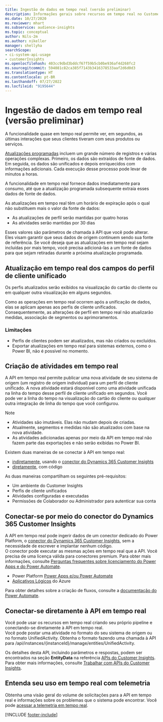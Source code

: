 ```yaml
---
title: Ingestão de dados em tempo real (versão preliminar)
description: Informações gerais sobre recursos em tempo real no Customer Insights.
ms.date: 10/27/2020
ms.reviewer: mhart
ms.subservice: audience-insights
ms.topic: conceptual
author: Nils-2m
ms.author: nikeller
manager: shellyha
searchScope:
- ci-system-api-usage
- customerInsights
ms.openlocfilehash: 403cc9dbd3bddcf67f59b5cb0be936af4d268fc2
ms.sourcegitcommit: 594081c82ca385f7143b3416378533aaf2d6d0d3
ms.translationtype: HT
ms.contentlocale: pt-BR
ms.lasthandoff: 07/27/2022
ms.locfileid: "9195644"
---
```

# <a name="real-time-data-ingestion-preview"></a>Ingestão de dados em tempo real (versão preliminar)

A funcionalidade quase em tempo real permite ver, em segundos, as últimas interações que seus clientes tiveram com seus produtos ou serviços.

[Atualizações programadas](system.md#schedule-tab) incluem um grande número de registros e várias operações complexas. Primeiro, os dados são extraídos de fonte de dados. Em seguida, os dados são unificados e depois enriquecidos com informações adicionais. Cada execução desse processo pode levar de minutos a horas.

A funcionalidade em tempo real fornece dados imediatamente para consumo, até que a atualização programada subsequente extraia esses dados de fonte de dados.

As atualizações em tempo real têm um horário de expiração após o qual não substituem mais o valor da fonte de dados:

- As atualizações de perfil serão mantidas por quatro horas
- As atividades serão mantidas por 30 dias

Esses valores são parâmetros de chamada à API que você pode alterar. Eles visam garantir que seus dados de origem continuem sendo sua fonte de referência. Se você deseja que as atualizações em tempo real sejam incluídas por mais tempo, você precisa adicioná-las a um fonte de dados para que sejam retiradas durante a próxima atualização programada.

## <a name="real-time-update-of-the-unified-customer-profile-fields"></a>Atualização em tempo real dos campos do perfil de cliente unificado

Os perfis atualizados serão exibidos na visualização do cartão do cliente ou em qualquer outra visualização em alguns segundos.

Como as operações em tempo real ocorrem após a unificação de dados, elas se aplicam apenas aos perfis de cliente unificados. Consequentemente, as alterações de perfil em tempo real não atualizarão medidas, associação de segmentos ou aprimoramentos.

### <a name="limitations"></a>Limitações

- Perfis de clientes podem ser atualizados, mas não criados ou excluídos.
- Exportar atualizações em tempo real para sistemas externos, como o Power BI, não é possível no momento.

## <a name="real-time-creation-of-activities"></a>Criação de atividades em tempo real

A API em tempo real permite publicar uma nova atividade de seu sistema de origem (um registro de origem individual) para um perfil de cliente unificado. A nova atividade estará disponível como uma atividade unificada na linha do tempo desse perfil de cliente unificado em segundos. Você pode ver a linha do tempo na visualização do cartão do cliente ou qualquer outra integração de linha do tempo que você configurou.

> [!NOTE]
>
> - Atividades são imutáveis. Elas não mudam depois de criadas.
> - Atualmente, segmentos e medidas não são atualizados com base na nova atividade.
> - As atividades adicionadas apenas por meio da API em tempo real não fazem parte das exportações e não serão exibidas no Power BI.

Existem duas maneiras de se conectar à API em tempo real:

- [indiretamente](#connect-via-the-dynamics-365-customer-insights-connector), usando o [conector do Dynamics 365 Customer Insights](/connectors/customerinsights/)
- [diretamente](#connect-directly-to-the-real-time-api), com código

As duas maneiras compartilham os seguintes pré-requisitos:

- Um ambiente do Customer Insights
- Perfis de cliente unificados
- Atividades configuradas e executadas
- Permissões de Colaborador ou Administrador para autenticar sua conta

## <a name="connect-via-the-dynamics-365-customer-insights-connector"></a>Conectar-se por meio do conector do Dynamics 365 Customer Insights

A API em tempo real pode ingerir dados de um conector dedicado do Power Platform, o [conector do Dynamics 365 Customer Insights](/connectors/customerinsights/), sem a necessidade de escrever e implantar nenhum código.    
O conector pode executar as mesmas ações em tempo real que a API. Você precisa de uma licença válida para conectores premium. Para obter mais informações, consulte [Perguntas frequentes sobre licenciamento do Power Apps e do Power Automate](/power-platform/admin/powerapps-flow-licensing-faq).

- Power Platform [Power Apps e/ou Power Automate](/connectors/)
- [Aplicativos Lógicos](/azure/connectors/apis-list) do Azure

Para obter detalhes sobre a criação de fluxos, consulte a [documentação do Power Automate](/power-automate/).

## <a name="connect-directly-to-the-real-time-api"></a>Conectar-se diretamente à API em tempo real

Você pode usar os recursos em tempo real criando seu próprio pipeline e conectando-se diretamente à API em tempo real.    
Você pode postar uma atividade no formato do seu sistema de origem ou no formato UnifiedActivity. Obtenha o formato fazendo uma chamada à API para /api/instances/{instanceId}/manage/entities/UnifiedActivity.

Os detalhes desta API, incluindo parâmetros e respostas, podem ser encontrados na seção **EntityData** na referência [APIs do Customer Insights](https://developer.ci.ai.dynamics.com/api-details#api=CustomerInsights). Para obter mais informações, consulte [Trabalhar com APIs do Customer Insights](apis.md).

## <a name="understand-your-real-time-usage-with-telemetry"></a>Entenda seu uso em tempo real com telemetria

Obtenha uma visão geral do volume de solicitações para a API em tempo real e informações sobre os problemas que o sistema pode encontrar. Você pode [acessar a telemetria em tempo real](system.md#api-usage-tab). 


[!INCLUDE [footer-include](includes/footer-banner.md)]
